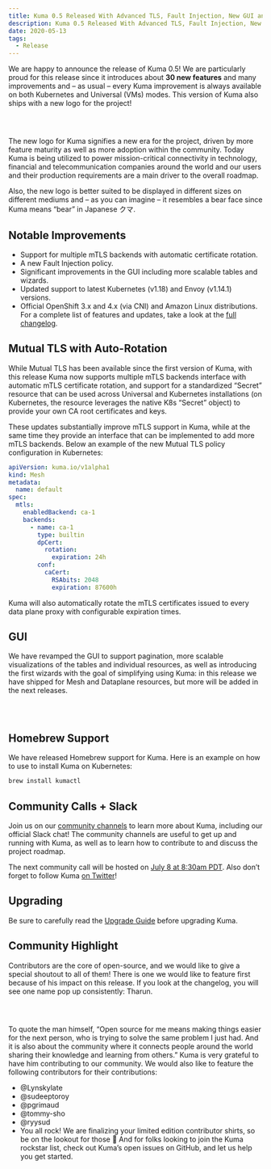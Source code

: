 ```yaml
---
title: Kuma 0.5 Released With Advanced TLS, Fault Injection, New GUI and More
description: Kuma 0.5 Released With Advanced TLS, Fault Injection, New GUI and More
date: 2020-05-13
tags:
  - Release
---
```


We are happy to announce the release of Kuma 0.5! We are particularly proud for this release since it introduces about **30 new features** and many improvements and – as usual – every Kuma improvement is always available on both Kubernetes and Universal (VMs) modes. This version of Kuma also ships with a new logo for the project!

<center>
<img src="/assets/images/blog/0-5-0-blog-pic-1.png" alt="" style=" padding-top: 20px; padding-bottom: 10px;"/>
</center>

The new logo for Kuma signifies a new era for the project, driven by more feature maturity as well as more adoption within the community. Today Kuma is being utilized to power mission-critical connectivity in technology, financial and telecommunication companies around the world and our users and their production requirements are a main driver to the overall roadmap.

Also, the new logo is better suited to be displayed in different sizes on different mediums and – as you can imagine – it resembles a bear face since Kuma means “bear” in Japanese クマ.

## Notable Improvements

- Support for multiple mTLS backends with automatic certificate rotation.
- A new Fault Injection policy.
- Significant improvements in the GUI including more scalable tables and wizards.
- Updated support to latest Kubernetes (v1.18) and Envoy (v1.14.1) versions.
- Official OpenShift 3.x and 4.x (via CNI) and Amazon Linux distributions.
  For a complete list of features and updates, take a look at the [full changelog](https://github.com/kumahq/kuma/blob/0ec42aa981139b1552e695b17e0f474cd0d5bde9/CHANGELOG.md).

## Mutual TLS with Auto-Rotation

While Mutual TLS has been available since the first version of Kuma, with this release Kuma now supports multiple mTLS backends interface with automatic mTLS certificate rotation, and support for a standardized “Secret” resource that can be used across Universal and Kubernetes installations (on Kubernetes, the resource leverages the native K8s “Secret” object) to provide your own CA root certificates and keys.

These updates substantially improve mTLS support in Kuma, while at the same time they provide an interface that can be implemented to add more mTLS backends. Below an example of the new Mutual TLS policy configuration in Kubernetes:

```yaml
apiVersion: kuma.io/v1alpha1
kind: Mesh
metadata:
  name: default
spec:
  mtls:
    enabledBackend: ca-1
    backends:
      - name: ca-1
        type: builtin
        dpCert:
          rotation:
            expiration: 24h
        conf:
          caCert:
            RSAbits: 2048
            expiration: 87600h
```

Kuma will also automatically rotate the mTLS certificates issued to every data plane proxy with configurable expiration times.

## GUI

We have revamped the GUI to support pagination, more scalable visualizations of the tables and individual resources, as well as introducing the first wizards with the goal of simplifying using Kuma: in this release we have shipped for Mesh and Dataplane resources, but more will be added in the next releases.

<center>
<img src="/assets/images/blog/0-5-0-blog-pic-2.png" alt="" style=" padding-top: 20px; padding-bottom: 10px;"/>
</center>

## Homebrew Support

We have released Homebrew support for Kuma. Here is an example on how to use to install Kuma on Kubernetes:

```sh
brew install kumactl
```

## Community Calls + Slack

Join us on our [community channels](https://kuma.io/community/) to learn more about Kuma, including our official Slack chat! The community channels are useful to get up and running with Kuma, as well as to learn how to contribute to and discuss the project roadmap.

The next community call will be hosted on [July 8 at 8:30am PDT](https://kuma.io/community/). Also don’t forget to follow Kuma [on Twitter](https://twitter.com/kumamesh)!

## Upgrading

Be sure to carefully read the [Upgrade Guide](https://github.com/kumahq/kuma/blob/master/UPGRADE.md) before upgrading Kuma.

## Community Highlight

Contributors are the core of open-source, and we would like to give a special shoutout to all of them! There is one we would like to feature first because of his impact on this release. If you look at the changelog, you will see one name pop up consistently: Tharun.

<center>
<img src="/assets/images/blog/0-5-0-blog-pic-3.jpg" alt="" style=" padding-top: 20px; padding-bottom: 10px;"/>
</center>

To quote the man himself, “Open source for me means making things easier for the next person, who is trying to solve the same problem I just had. And it is also about the community where it connects people around the world sharing their knowledge and learning from others.” Kuma is very grateful to have him contributing to our community. We would also like to feature the following contributors for their contributions:

- @Lynskylate
- @sudeeptoroy
- @pgrimaud
- @tommy-sho
- @ryysud
- You all rock! We are finalizing your limited edition contributor shirts, so be on the lookout for those 🙂 And for folks looking to join the Kuma rockstar list, check out Kuma’s open issues on GitHub, and let us help you get started.
